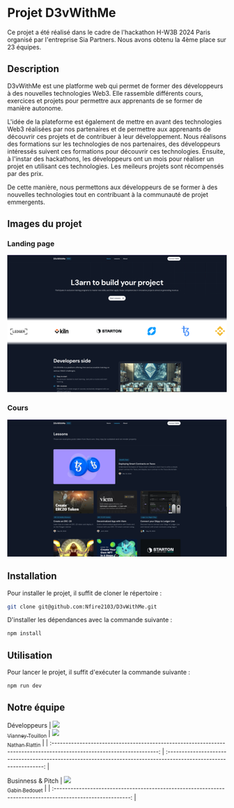 # Projet D3vWithMe

Ce projet a été réalisé dans le cadre de l'hackathon H-W3B 2024 Paris organisé par l'entreprise Sia Partners. Nous avons obtenu la 4ème place sur 23 équipes.

## Description

D3vWithMe est une platforme web qui permet de former des développeurs à des nouvelles technologies Web3. Elle rassemble différents cours, exercices et projets pour permettre aux apprenants de se former de manière autonome.

L'idée de la plateforme est également de mettre en avant des technologies Web3 réalisées par nos partenaires et de permettre aux apprenants de découvrir ces projets et de contribuer à leur développement. Nous réalisons des formations sur les technologies de nos partenaires, des développeurs intéressés suivent ces formations pour découvrir ces technologies. Ensuite, à l'instar des hackathons, les développeurs ont un mois pour réaliser un projet en utilisant ces technologies. Les meileurs projets sont récompensés par des prix.

De cette manière, nous permettons aux développeurs de se former à des nouvelles technologies tout en contribuant à la communauté de projet emmergents.

## Images du projet

### Landing page

![Landing page](/screenshots/landing-page.png)

### Cours

![Courses](/screenshots/courses.png)

## Installation

Pour installer le projet, il suffit de cloner le répertoire :

```bash
git clone git@github.com:Nfire2103/D3vWithMe.git
```

D'installer les dépendances avec la commande suivante :

```bash
npm install
```

## Utilisation

Pour lancer le projet, il suffit d'exécuter la commande suivante :

```bash
npm run dev
```

## Notre équipe

Développeurs
| [<img src="https://github.com/tvianney.png" width=85><br><sub>Vianney Touillon</sub>](https://github.com/LeTamanoir) | [<img src="https://github.com/Nfire2103.png" width=85><br><sub>Nathan Flattin</sub>](https://github.com/Nfire2103) |
| :--------------------------------------------------------------------------------------------------------------------: | :----------------------------------------------------------------------------------------------------------------: |

Businness & Pitch
| [<img src="https://media.licdn.com/dms/image/D4E03AQHj2nI4Cs4cgA/profile-displayphoto-shrink_800_800/0/1686075227929?e=1721865600&v=beta&t=VlK2w_Sj0fwR0y3qlkguMyBD5J7R6GhUOs8_pKGxcIQ" width=85><br><sub>Gabin Bedouet</sub>](https://www.linkedin.com/in/gabin-bedouet/) |
| :---------------------------------------------------------------------------------------------------------: |
